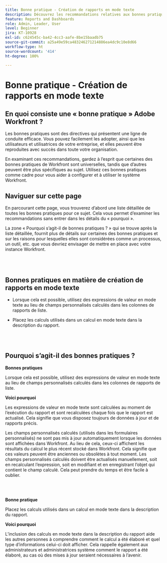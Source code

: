 ```yaml
---
title: Bonne pratique - Création de rapports en mode texte
description: Découvrez les recommandations relatives aux bonnes pratiques des spécialistes Adobe Workfront en matière de configuration, de gestion et d’utilisation du système de création de rapports Workfront en mode texte.
feature: Reports and Dashboards
role: Admin, Leader, User
level: Beginner
jira: KT-10928
exl-id: c624545c-ba42-4cc3-aafe-8be15baadb75
source-git-commit: a25a49e59ca483246271214886ea4dc9c10e8d66
workflow-type: ht
source-wordcount: '414'
ht-degree: 100%

---
```


# Bonne pratique - Création de rapports en mode texte

## En quoi consiste une « bonne pratique » Adobe Workfront ?

Les bonnes pratiques sont des directives qui présentent une ligne de conduite efficace. Vous pouvez facilement les adopter, ainsi que les utilisateurs et utilisatrices de votre entreprise, et elles peuvent être reproduites avec succès dans toute votre organisation.

En examinant ces recommandations, gardez à l’esprit que certaines des bonnes pratiques de Workfront sont universelles, tandis que d’autres peuvent être plus spécifiques au sujet. Utilisez ces bonnes pratiques comme cadre pour vous aider à configurer et à utiliser le système Workfront.

## Naviguer sur cette page

En parcourant cette page, vous trouverez d’abord une liste détaillée de toutes les bonnes pratiques pour ce sujet. Cela vous permet d’examiner les recommandations sans entrer dans les détails du « pourquoi ».

La zone « Pourquoi s’agit-il de bonnes pratiques ? » qui se trouve après la liste détaillée, fournit plus de détails sur certaines des bonnes pratiques et sur les raisons pour lesquelles elles sont considérées comme un processus, un outil, etc. que vous devriez envisager de mettre en place avec votre instance Workfront.

</br>
</br>

## Bonnes pratiques en matière de création de rapports en mode texte

* Lorsque cela est possible, utilisez des expressions de valeur en mode texte au lieu de champs personnalisés calculés dans les colonnes de rapports de liste.

* Placez les calculs utilisés dans un calcul en mode texte dans la description du rapport.

</br>
</br>

## Pourquoi s’agit-il des bonnes pratiques ?

**Bonnes pratiques**

Lorsque cela est possible, utilisez des expressions de valeur en mode texte au lieu de champs personnalisés calculés dans les colonnes de rapports de liste.



**Voici pourquoi**

Les expressions de valeur en mode texte sont calculées au moment de l’exécution du rapport et sont recalculées chaque fois que le rapport est actualisé. Cela signifie que vous disposez toujours de données à jour et de rapports précis.



Les champs personnalisés calculés (utilisés dans les formulaires personnalisés) ne sont pas mis à jour automatiquement lorsque les données sont affichées dans Workfront. Au lieu de cela, ceux-ci affichent les résultats du calcul le plus récent stocké dans Workfront. Cela signifie que ces valeurs peuvent être anciennes ou obsolètes à tout moment. Les champs personnalisés calculés doivent être actualisés manuellement, soit en recalculant l’expression, soit en modifiant et en enregistrant l’objet qui contient le champ calculé. Cela peut prendre du temps et être facile à oublier.


</br>
</br>

**Bonne pratique**

Placez les calculs utilisés dans un calcul en mode texte dans la description du rapport.



**Voici pourquoi**

L’inclusion des calculs en mode texte dans la description du rapport aide les autres personnes à comprendre comment le calcul a été élaboré et quel type d’informations celui-ci doit afficher. Cela rappelle également aux administrateurs et administratrices système comment le rapport a été élaboré, au cas où des mises à jour seraient nécessaires à l’avenir.
